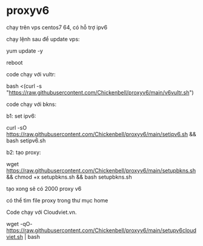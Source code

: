 # proxyv6
chạy trên vps centos7 64, có hỗ trợ ipv6

chạy lệnh sau để update vps:

yum update -y

reboot

code chạy với vultr:

bash <(curl -s "https://raw.githubusercontent.com/Chickenbell/proxyv6/main/v6vultr.sh")

code chạy với bkns:

b1: set ipv6: 

curl -sO https://raw.githubusercontent.com/Chickenbell/proxyv6/main/setipv6.sh && bash setipv6.sh

b2: tạo proxy:

wget https://raw.githubusercontent.com/Chickenbell/proxyv6/main/setupbkns.sh && chmod +x setupbkns.sh && bash setupbkns.sh


tạo xong sẽ có 2000 proxy v6

có thể tìm file proxy trong thư mục home

Code chạy với Cloudviet.vn.

wget -qO- https://raw.githubusercontent.com/Chickenbell/proxyv6/main/setupv6cloudviet.sh | bash
